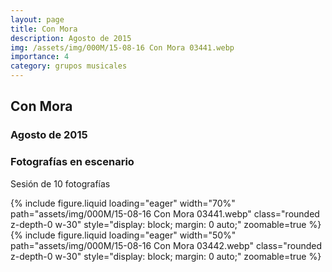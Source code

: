 ```yaml
---
layout: page
title: Con Mora
description: Agosto de 2015
img: /assets/img/000M/15-08-16 Con Mora 03441.webp
importance: 4
category: grupos musicales
---
```


## Con Mora
### Agosto de 2015
### Fotografías en escenario
Sesión de 10 fotografías

<div class="text-center">
{% include figure.liquid loading="eager" width="70%" path="assets/img/000M/15-08-16 Con Mora 03441.webp" class="rounded z-depth-0 w-30" style="display: block; margin: 0 auto;" zoomable=true %}   
</div>

<div class="text-center">
{% include figure.liquid loading="eager" width="50%" path="assets/img/000M/15-08-16 Con Mora 03442.webp" class="rounded z-depth-0 w-30" style="display: block; margin: 0 auto;" zoomable=true %}   
</div>
